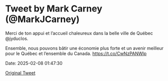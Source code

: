# Tweet by Mark Carney (@MarkJCarney)

Merci de ton appui et l’accueil chaleureux dans la belle ville de Québec @jyduclos. 
 
Ensemble, nous pouvons bâtir une économie plus forte et un avenir meilleur pour le Québec et l’ensemble du Canada. https://t.co/CwNzPANWlp

Date: 2025-02-08 01:47:30

[Original Tweet](https://x.com/MarkJCarney/status/1888041937166549154)
